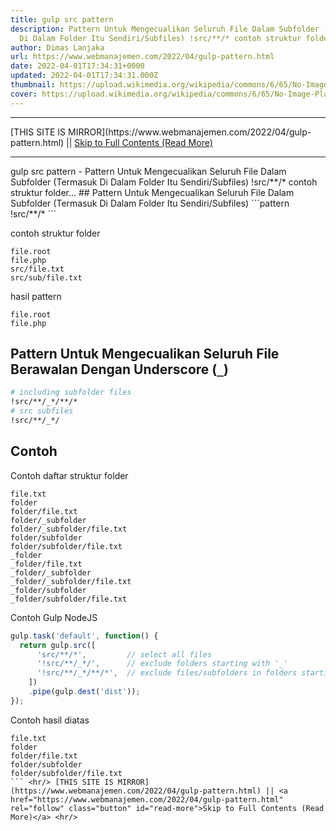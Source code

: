 ```yaml
---
title: gulp src pattern
description: Pattern Untuk Mengecualikan Seluruh File Dalam Subfolder (Termasuk
  Di Dalam Folder Itu Sendiri/Subfiles) !src/**/* contoh struktur folder...
author: Dimas Lanjaka
url: https://www.webmanajemen.com/2022/04/gulp-pattern.html
date: 2022-04-01T17:34:31+0000
updated: 2022-04-01T17:34:31.000Z
thumbnail: https://upload.wikimedia.org/wikipedia/commons/6/65/No-Image-Placeholder.svg
cover: https://upload.wikimedia.org/wikipedia/commons/6/65/No-Image-Placeholder.svg
---
```


<hr/> [THIS SITE IS MIRROR](https://www.webmanajemen.com/2022/04/gulp-pattern.html) || <a href="https://www.webmanajemen.com/2022/04/gulp-pattern.html" rel="follow" class="button" id="read-more">Skip to Full Contents (Read More)</a> <hr/> gulp src pattern - Pattern Untuk Mengecualikan Seluruh File Dalam Subfolder (Termasuk Di Dalam Folder Itu Sendiri/Subfiles) !src/**/* contoh struktur folder... ## Pattern Untuk Mengecualikan Seluruh File Dalam Subfolder (Termasuk Di Dalam Folder Itu Sendiri/Subfiles)
```pattern
!src/**/*
```

contoh struktur folder
```text
file.root
file.php
src/file.txt
src/sub/file.txt
```

hasil pattern
```
file.root
file.php
```

## Pattern Untuk Mengecualikan Seluruh File Berawalan Dengan Underscore (`_`)
```bash
# including subfolder files
!src/**/_*/**/*
# src subfiles
!src/**/_*/
```

## Contoh
Contoh daftar struktur folder
```text
file.txt
folder
folder/file.txt
folder/_subfolder
folder/_subfolder/file.txt
folder/subfolder
folder/subfolder/file.txt
_folder
_folder/file.txt
_folder/_subfolder
_folder/_subfolder/file.txt
_folder/subfolder
_folder/subfolder/file.txt
```
Contoh Gulp NodeJS
```js
gulp.task('default', function() {
  return gulp.src([
      'src/**/*',         // select all files
      '!src/**/_*/',      // exclude folders starting with '_'
      '!src/**/_*/**/*',  // exclude files/subfolders in folders starting with '_'
    ])
    .pipe(gulp.dest('dist'));
});
```
Contoh hasil diatas
```text
file.txt
folder
folder/file.txt
folder/subfolder
folder/subfolder/file.txt
``` <hr/> [THIS SITE IS MIRROR](https://www.webmanajemen.com/2022/04/gulp-pattern.html) || <a href="https://www.webmanajemen.com/2022/04/gulp-pattern.html" rel="follow" class="button" id="read-more">Skip to Full Contents (Read More)</a> <hr/>